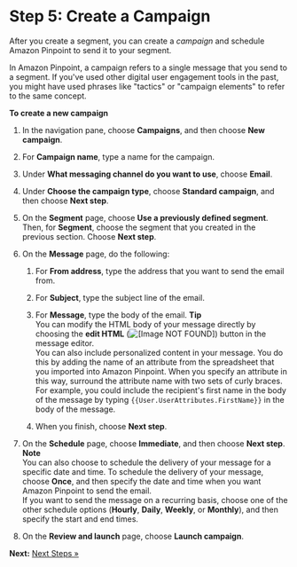 # Step 5: Create a Campaign<a name="tutorials-send-an-email-create-campaign"></a>

After you create a segment, you can create a *campaign* and schedule Amazon Pinpoint to send it to your segment\.

In Amazon Pinpoint, a campaign refers to a single message that you send to a segment\. If you've used other digital user engagement tools in the past, you might have used phrases like "tactics" or "campaign elements" to refer to the same concept\.

**To create a new campaign**

1. In the navigation pane, choose **Campaigns**, and then choose **New campaign**\.

1. For **Campaign name**, type a name for the campaign\. 

1. Under **What messaging channel do you want to use**, choose **Email**\.

1. Under **Choose the campaign type**, choose **Standard campaign**, and then choose **Next step**\.

1. On the **Segment** page, choose **Use a previously defined segment**\. Then, for **Segment**, choose the segment that you created in the previous section\. Choose **Next step**\.

1. On the **Message** page, do the following:

   1. For **From address**, type the address that you want to send the email from\.

   1. For **Subject**, type the subject line of the email\. 

   1. For **Message**, type the body of the email\.
**Tip**  
You can modify the HTML body of your message directly by choosing the **edit HTML** \(![\[Image NOT FOUND\]](http://docs.aws.amazon.com/pinpoint/latest/userguide/images/campaigns_email_editor_edit_html.png)\) button in the message editor\.  
You can also include personalized content in your message\. You do this by adding the name of an attribute from the spreadsheet that you imported into Amazon Pinpoint\. When you specify an attribute in this way, surround the attribute name with two sets of curly braces\. For example, you could include the recipient's first name in the body of the message by typing `{{User.UserAttributes.FirstName}}` in the body of the message\.

   1. When you finish, choose **Next step**\.

1. On the **Schedule** page, choose **Immediate**, and then choose **Next step**\.
**Note**  
You can also choose to schedule the delivery of your message for a specific date and time\. To schedule the delivery of your message, choose **Once**, and then specify the date and time when you want Amazon Pinpoint to send the email\.   
If you want to send the message on a recurring basis, choose one of the other schedule options \(**Hourly**, **Daily**, **Weekly**, or **Monthly**\), and then specify the start and end times\.

1. On the **Review and launch** page, choose **Launch campaign**\.

**Next:** [Next Steps »](tutorials-send-an-email-next-steps.md)
